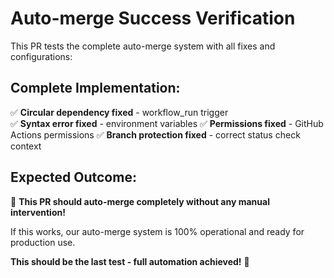 # Auto-merge Success Verification

This PR tests the complete auto-merge system with all fixes and configurations:

## Complete Implementation:
✅ **Circular dependency fixed** - workflow_run trigger  
✅ **Syntax error fixed** - environment variables
✅ **Permissions fixed** - GitHub Actions permissions
✅ **Branch protection fixed** - correct status check context

## Expected Outcome:
🎯 **This PR should auto-merge completely without any manual intervention!**

If this works, our auto-merge system is 100% operational and ready for production use.

**This should be the last test - full automation achieved!** 🚀 